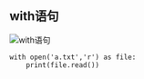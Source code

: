 ## with语句
![with语句](../../pictures/with语句.png)

```
with open('a.txt','r') as file:
    print(file.read())
```
